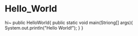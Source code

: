 # Hello_World
hi~
public HelloWorld{
  public static void main(Striong[] args){
    System.out.println("Hello World!");
  }
}
